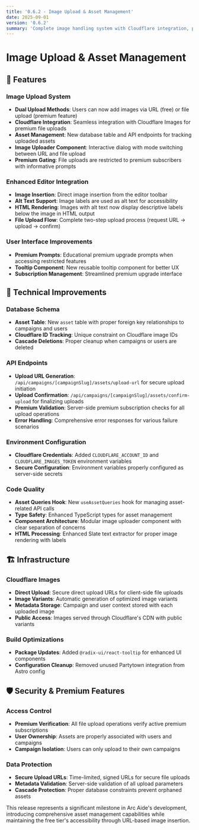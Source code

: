 ```yaml
---
title: '0.6.2 - Image Upload & Asset Management'
date: 2025-09-01
version: '0.6.2'
summary: 'Complete image handling system with Cloudflare integration, premium tier restrictions, and enhanced UI'
---
```


# Image Upload & Asset Management

## 🎉 Features

### Image Upload System

- **Dual Upload Methods**: Users can now add images via URL (free) or file upload (premium feature)
- **Cloudflare Integration**: Seamless integration with Cloudflare Images for premium file uploads
- **Asset Management**: New database table and API endpoints for tracking uploaded assets
- **Image Uploader Component**: Interactive dialog with mode switching between URL and file upload
- **Premium Gating**: File uploads are restricted to premium subscribers with informative prompts

### Enhanced Editor Integration

- **Image Insertion**: Direct image insertion from the editor toolbar
- **Alt Text Support**: Image labels are used as alt text for accessibility
- **HTML Rendering**: Images with alt text now display descriptive labels below the image in HTML output
- **File Upload Flow**: Complete two-step upload process (request URL → upload → confirm)

### User Interface Improvements

- **Premium Prompts**: Educational premium upgrade prompts when accessing restricted features
- **Tooltip Component**: New reusable tooltip component for better UX
- **Subscription Management**: Streamlined premium upgrade interface

## 🔧 Technical Improvements

### Database Schema

- **Asset Table**: New `asset` table with proper foreign key relationships to campaigns and users
- **Cloudflare ID Tracking**: Unique constraint on Cloudflare image IDs
- **Cascade Deletions**: Proper cleanup when campaigns or users are deleted

### API Endpoints

- **Upload URL Generation**: `/api/campaigns/[campaignSlug]/assets/upload-url` for secure upload initiation
- **Upload Confirmation**: `/api/campaigns/[campaignSlug]/assets/confirm-upload` for finalizing uploads
- **Premium Validation**: Server-side premium subscription checks for all upload operations
- **Error Handling**: Comprehensive error responses for various failure scenarios

### Environment Configuration

- **Cloudflare Credentials**: Added `CLOUDFLARE_ACCOUNT_ID` and `CLOUDFLARE_IMAGES_TOKEN` environment variables
- **Secure Configuration**: Environment variables properly configured as server-side secrets

### Code Quality

- **Asset Queries Hook**: New `useAssetQueries` hook for managing asset-related API calls
- **Type Safety**: Enhanced TypeScript types for asset management
- **Component Architecture**: Modular image uploader component with clear separation of concerns
- **HTML Processing**: Enhanced Slate text extractor for proper image rendering with labels

## 🏗️ Infrastructure

### Cloudflare Images

- **Direct Upload**: Secure direct upload URLs for client-side file uploads
- **Image Variants**: Automatic generation of optimized image variants
- **Metadata Storage**: Campaign and user context stored with each uploaded image
- **Public Access**: Images served through Cloudflare's CDN with public variants

### Build Optimizations

- **Package Updates**: Added `@radix-ui/react-tooltip` for enhanced UI components
- **Configuration Cleanup**: Removed unused Partytown integration from Astro config

## 🛡️ Security & Premium Features

### Access Control

- **Premium Verification**: All file upload operations verify active premium subscriptions
- **User Ownership**: Assets are properly associated with users and campaigns
- **Campaign Isolation**: Users can only upload to their own campaigns

### Data Protection

- **Secure Upload URLs**: Time-limited, signed URLs for secure file uploads
- **Metadata Validation**: Server-side validation of all upload parameters
- **Cascade Protection**: Proper database constraints prevent orphaned assets

This release represents a significant milestone in Arc Aide's development, introducing comprehensive asset management capabilities while maintaining the free tier's accessibility through URL-based image insertion.
